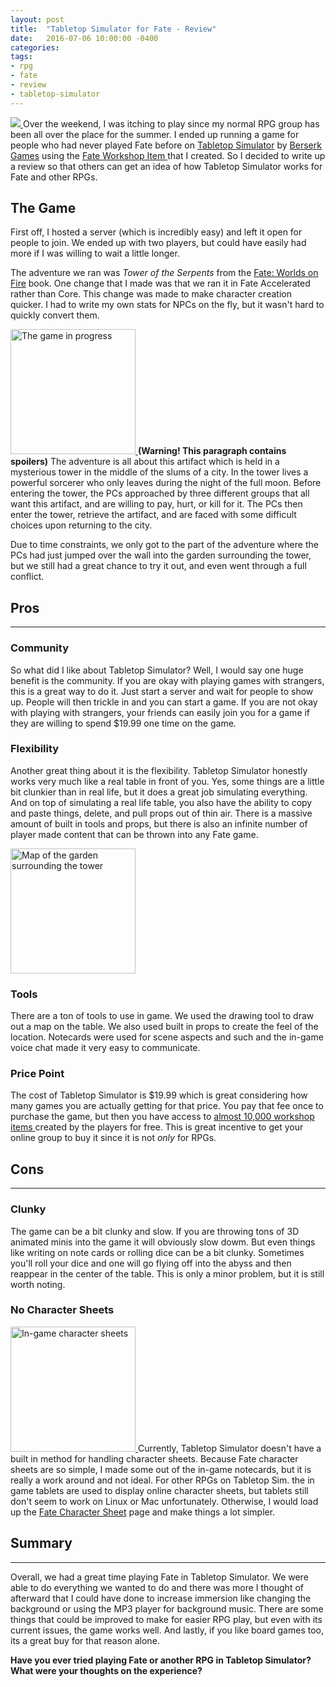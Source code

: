```yaml
---
layout: post
title:  "Tabletop Simulator for Fate - Review"
date:   2016-07-06 10:00:00 -0400 
categories: 
tags: 
- rpg
- fate
- review
- tabletop-simulator
---
```


[<img src="http://berserk-games.com/new/wp-content/uploads/2015/02/TTS-Trans350.png" class="right" />
](http://berserk-games.com/tabletop-simulator/)
Over the weekend, I was itching to play since my normal RPG group has been all over
the place for the summer. I ended up running a game for people who had never played 
Fate before on [Tabletop Simulator](http://berserk-games.com/tabletop-simulator/) by 
[Berserk Games](http://berserk-games.com/) using the [Fate Workshop Item
](http://steamcommunity.com/sharedfiles/filedetails/?id=599419364&searchtext=fate) 
that I created. So I decided to write up a review so that others can get an idea of
how Tabletop Simulator works for Fate and other RPGs.<!--more-->

## The Game

First off, I hosted a server (which is incredibly easy) and left it open for people
to join. We ended up with two players, but could have easily had more if I was willing
to wait a little longer. 

The adventure we ran was *Tower of the Serpents* from the 
[Fate: Worlds on Fire](http://www.evilhat.com/home/fate-worlds-volume-one-worlds-on-fire/)
book. One change that I made was that we ran it in Fate Accelerated rather than Core.
This change was made to make character creation quicker. I had to write my own stats 
for NPCs on the fly, but it wasn't hard to quickly convert them.

[<img src="{{site.baseurl}}/images/tabletop-sim-2.png" width="200" class="left" 
alt="The game in progress" />
]({{site.baseurl}}/images/tabletop-sim-2.png)
**(Warning! This paragraph contains spoilers)** The adventure is all about this artifact 
which is held in a mysterious tower in the middle of the slums of a city. In the tower
lives a powerful sorcerer who only leaves during the night of the full moon. Before 
entering the tower, the PCs approached by three different groups that all want this 
artifact, and are willing to pay, hurt, or kill for it. The PCs then enter the tower,
retrieve the artifact, and are faced with some difficult choices upon returning to the
city.

Due to time constraints, we only got to the part of the adventure where the PCs had
just jumped over the wall into the garden surrounding the tower, but we still had a 
great chance to try it out, and even went through a full conflict.

## Pros
---

### Community

So what did I like about Tabletop Simulator? Well, I would say one huge benefit is 
the community. If you are okay with playing games with strangers, this is a great 
way to do it. Just start a server and wait for people to show up. People will then 
trickle in and you can start a game. If you are not okay with playing with strangers,
your friends can easily join you for a game if they are willing to spend $19.99 one 
time on the game.

### Flexibility

Another great thing about it is the flexibility. Tabletop Simulator honestly works
very much like a real table in front of you. Yes, some things are a little bit 
clunkier than in real life, but it does a great job simulating everything. And on 
top of simulating a real life table, you also have the ability to copy and paste 
things, delete, and pull props out of thin air. There is a massive amount of built
in tools and props, but there is also an infinite number of player made content that
can be thrown into any Fate game.

[<img src="{{site.baseurl}}/images/tabletop-sim-1.png" width="200" class="right" 
alt="Map of the garden surrounding the tower" />
]({{site.baseurl}}/images/tabletop-sim-1.png)

### Tools

There are a ton of tools to use in game. We used the drawing tool to draw out a map
on the table. We also used built in props to create the feel of the location. 
Notecards were used for scene aspects and such and the in-game voice chat made it very
easy to communicate. 

### Price Point

The cost of Tabletop Simulator is $19.99 which is great considering how many games
you are actually getting for that price. You pay that fee once to purchase the game,
but then you have access to [almost 10,000 workshop items
](http://steamcommunity.com/workshop/browse/?appid=286160&browsesort=trend&section=readytouseitems&actualsort=trend&p=1&days=7) 
created by the players for free. This is great incentive to get your online group to buy it
since it is not *only* for RPGs.

## Cons
---

### Clunky

The game can be a bit clunky and slow. If you are throwing tons of 3D animated minis
into the game it will obviously slow dowm. But even things like writing on note cards
or rolling dice can be a bit clunky. Sometimes you'll roll your dice and one will go
flying off into the abyss and then reappear in the center of the table. This is only
a minor problem, but it is still worth noting.

### No Character Sheets


[<img src="http://images.akamai.steamusercontent.com/ugc/365156556363283217/3570274E13ABBC88423D83362036663A6E356E6B/" 
width="200" class="left" alt="In-game character sheets" />
](http://images.akamai.steamusercontent.com/ugc/365156556363283217/3570274E13ABBC88423D83362036663A6E356E6B/)
Currently, Tabletop Simulator doesn't have a built in method for handling character
sheets. Because Fate character sheets are so simple, I made some out of the in-game
notecards, but it is really a work around and not ideal. For other RPGs on Tabletop
Sim. the in game tablets are used to display online character sheets, but tablets 
still don't seem to work on Linux or Mac unfortunately. Otherwise, I would load up
the [Fate Character Sheet](http://nathanhare.net/rpg/fatecore/) page and make things 
a lot simpler.

## Summary
---

Overall, we had a great time playing Fate in Tabletop Simulator. We were able to do 
everything we wanted to do and there was more I thought of afterward that I could 
have done to increase immersion like changing the background or using the MP3 
player for background music. There are some things that could be improved to make
for easier RPG play, but even with its current issues, the game works well. And 
lastly, if you like board games too, its a great buy for that reason alone.

**Have you ever tried playing Fate or another RPG in Tabletop Simulator? What were
your thoughts on the experience?**
